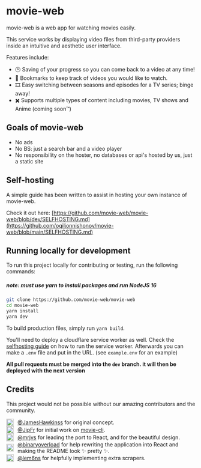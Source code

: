 <h1>movie-web</h1>


movie-web is a web app for watching movies easily.

This service works by displaying video files from third-party providers inside an intuitive and aesthetic user interface.

Features include:

- 🕑 Saving of your progress so you can come back to a video at any time!
- 🔖 Bookmarks to keep track of videos you would like to watch.
- 🎞️ Easy switching between seasons and episodes for a TV series; binge away!
- ✖️ Supports multiple types of content including movies, TV shows and Anime (coming soon™️)

## Goals of movie-web

- No ads
- No BS: just a search bar and a video player
- No responsibility on the hoster, no databases or api's hosted by us, just a static site

## Self-hosting

A simple guide has been written to assist in hosting your own instance of movie-web.

Check it out here: [https://github.com/movie-web/movie-web/blob/dev/SELFHOSTING.md](https://github.com/oqiljonnishonov/movie-web/blob/main/SELFHOSTING.md)

## Running locally for development

To run this project locally for contributing or testing, run the following commands:
<h5><b>note: must use yarn to install packages and run NodeJS 16</b></h5>

```bash
git clone https://github.com/movie-web/movie-web
cd movie-web
yarn install
yarn dev
```

To build production files, simply run `yarn build`.

You'll need to deploy a cloudflare service worker as well. Check the [selfhosting guide](https://github.com/oqiljonnishonov/movie-web/blob/main/SELFHOSTING.md) on how to run the service worker. Afterwards you can make a `.env` file and put in the URL. (see `example.env` for an example)


**All pull requests must be merged into the `dev` branch. it will then be deployed with the next version**

## Credits

This project would not be possible without our amazing contributors and the community.

<div style="display:flex;align-items:center;grid-gap:10px">
<img src="https://github.com/JamesHawkinss.png?size=20" width="20"><span><a href="https://github.com/JamesHawkinss">@JamesHawkinss</a> for original concept.</span>
</div>

<div style="display:flex;align-items:center;grid-gap:10px">
<img src="https://github.com/JipFr.png?size=20" width="20"><span><a href="https://github.com/JipFr">@JipFr</a> for initial work on <a href="https://github.com/JipFr/movie-cli">movie-cli</a>.</span>
</div>

<div style="display:flex;align-items:center;grid-gap:10px">
<img src="https://github.com/mrjvs.png?size=20" width="20"><span><a href="https://github.com/mrjvs">@mrjvs</a> for leading the port to React, and for the beautiful design.</span>
</div>

<div style="display:flex;align-items:center;grid-gap:10px">
<img src="https://github.com/binaryoverload.png?size=20" width="20"><span><a href="https://github.com/binaryoverload">@binaryoverload</a> for help rewriting the application into React and making the README look ✨ pretty ✨.</span>
</div>

<div style="display:flex;align-items:center;grid-gap:10px">
<img src="https://github.com/lem6ns.png?size=20" width="20"><span><a href="https://github.com/lem6ns">@lem6ns</a> for helpfully implementing extra scrapers.</span>
</div> 
